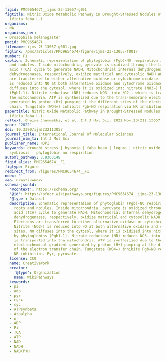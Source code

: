 ```yaml
---
figid: PMC9654674__ijms-23-13057-g001
figtitle: Nitric Oxide Metabolic Pathway in Drought-Stressed Nodules of Faba Bean
  (Vicia faba L.)
organisms:
- NA
organisms_ner:
- Drosophila melanogaster
pmcid: PMC9654674
filename: ijms-23-13057-g001.jpg
figlink: /pmc/articles/PMC9654674/figure/ijms-23-13057-f001/
number: F1
caption: Schematic representation of phytoglobin (Pgb)-NO respiration in hypoxic roots
  and nodules. Inside mitochondria, pyruvate is oxidized through the tricarboxylic
  acid (TCA) cycle to generate NADH. Mitochondrial internal dehydrogenase and external
  dehydrogenases, respectively, oxidize matricial and cytosolic NADH and NADPH. Electrons
  are transferred to either alternative oxidase or cytochrome oxidase. Nitrite (NO2−)
  is reduced into NO at both alternative oxidase and cytochrome oxidase sites. NO
  diffuses into the cytosol, where it is oxidized into nitrate (NO3−) by phytoglobins
  (Pgb1.1). Nitrate reductase (NR) reduces NO3− into NO2−, which is transported into
  the mitochondria. ATP is synthesized due to the trans-membrane electrochemical gradient
  generated by proton (H+) pumping at the different sites of the electron transfer
  chain. Tungstate (WO4=) inhibits Pgb–NO respiration via NR inhibition. Pyr, pyruvate.
papertitle: Nitric Oxide Metabolic Pathway in Drought-Stressed Nodules of Faba Bean
  (Vicia faba L.).
reftext: Chaima Chammakhi, et al. Int J Mol Sci. 2022 Nov;23(21):13057.
year: '2022'
doi: 10.3390/ijms232113057
journal_title: International Journal of Molecular Sciences
journal_nlm_ta: Int J Mol Sci
publisher_name: MDPI
keywords: drought stress | hypoxia | faba bean | legume | nitric oxide | nitrogen-fixing
  symbiosis | phytoglobin no respiration
automl_pathway: 0.9363148
figid_alias: PMC9654674__F1
figtype: Figure
redirect_from: /figures/PMC9654674__F1
ndex: ''
seo: CreativeWork
schema-jsonld:
  '@context': https://schema.org/
  '@id': https://pfocr.wikipathways.org/figures/PMC9654674__ijms-23-13057-g001.html
  '@type': Dataset
  description: Schematic representation of phytoglobin (Pgb)-NO respiration in hypoxic
    roots and nodules. Inside mitochondria, pyruvate is oxidized through the tricarboxylic
    acid (TCA) cycle to generate NADH. Mitochondrial internal dehydrogenase and external
    dehydrogenases, respectively, oxidize matricial and cytosolic NADH and NADPH.
    Electrons are transferred to either alternative oxidase or cytochrome oxidase.
    Nitrite (NO2−) is reduced into NO at both alternative oxidase and cytochrome oxidase
    sites. NO diffuses into the cytosol, where it is oxidized into nitrate (NO3−)
    by phytoglobins (Pgb1.1). Nitrate reductase (NR) reduces NO3− into NO2−, which
    is transported into the mitochondria. ATP is synthesized due to the trans-membrane
    electrochemical gradient generated by proton (H+) pumping at the different sites
    of the electron transfer chain. Tungstate (WO4=) inhibits Pgb–NO respiration via
    NR inhibition. Pyr, pyruvate.
  license: CC0
  name: CreativeWork
  creator:
    '@type': Organization
    name: WikiPathways
  keywords:
  - pi
  - adp
  - pyr
  - CycE
  - cyc
  - ATPsynbeta
  - Atpalpha
  - nr
  - ADP
  - Pi
  - TCA
  - ATP
  - NAD
  - NADH
  - NAD(P)H
---
```

